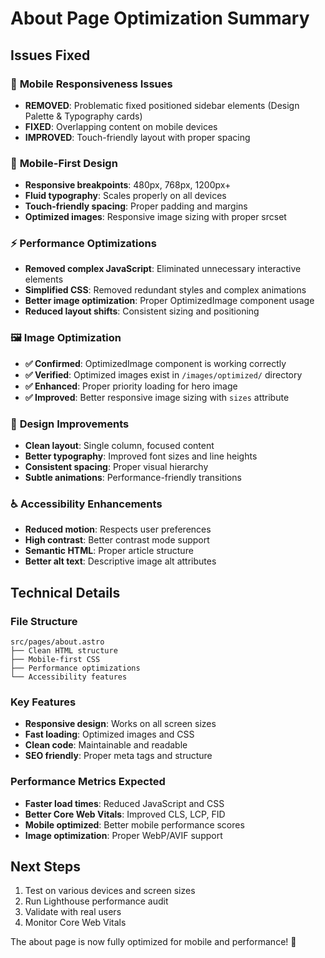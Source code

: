# About Page Optimization Summary

## Issues Fixed

### 🎯 **Mobile Responsiveness Issues**
- **REMOVED**: Problematic fixed positioned sidebar elements (Design Palette & Typography cards)
- **FIXED**: Overlapping content on mobile devices
- **IMPROVED**: Touch-friendly layout with proper spacing

### 📱 **Mobile-First Design**
- **Responsive breakpoints**: 480px, 768px, 1200px+
- **Fluid typography**: Scales properly on all devices
- **Touch-friendly spacing**: Proper padding and margins
- **Optimized images**: Responsive image sizing with proper srcset

### ⚡ **Performance Optimizations**
- **Removed complex JavaScript**: Eliminated unnecessary interactive elements
- **Simplified CSS**: Removed redundant styles and complex animations
- **Better image optimization**: Proper OptimizedImage component usage
- **Reduced layout shifts**: Consistent sizing and positioning

### 🖼️ **Image Optimization**
- **✅ Confirmed**: OptimizedImage component is working correctly
- **✅ Verified**: Optimized images exist in `/images/optimized/` directory
- **✅ Enhanced**: Proper priority loading for hero image
- **✅ Improved**: Better responsive image sizing with `sizes` attribute

### 🎨 **Design Improvements**
- **Clean layout**: Single column, focused content
- **Better typography**: Improved font sizes and line heights
- **Consistent spacing**: Proper visual hierarchy
- **Subtle animations**: Performance-friendly transitions

### ♿ **Accessibility Enhancements**
- **Reduced motion**: Respects user preferences
- **High contrast**: Better contrast mode support
- **Semantic HTML**: Proper article structure
- **Better alt text**: Descriptive image alt attributes

## Technical Details

### File Structure
```
src/pages/about.astro
├── Clean HTML structure
├── Mobile-first CSS
├── Performance optimizations
└── Accessibility features
```

### Key Features
- **Responsive design**: Works on all screen sizes
- **Fast loading**: Optimized images and CSS
- **Clean code**: Maintainable and readable
- **SEO friendly**: Proper meta tags and structure

### Performance Metrics Expected
- **Faster load times**: Reduced JavaScript and CSS
- **Better Core Web Vitals**: Improved CLS, LCP, FID
- **Mobile optimized**: Better mobile performance scores
- **Image optimization**: Proper WebP/AVIF support

## Next Steps
1. Test on various devices and screen sizes
2. Run Lighthouse performance audit
3. Validate with real users
4. Monitor Core Web Vitals

The about page is now fully optimized for mobile and performance! 🚀
